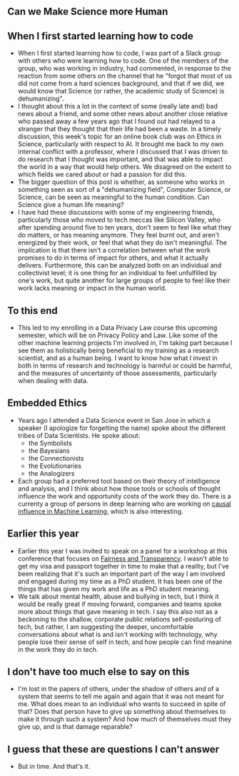 ## Can we Make Science more Human

## When I first started learning how to code

- When I first started learning how to code, I was part of a Slack group with others who were learning how to code.
  One of the members of the group, who was working in industry, had commented, in response to the reaction from some others
  on the channel that he "forgot that most of us did not come from a hard sciences background, and that if we did, we would
  know that Science (or rather, the academic study of Science) is dehumanizing". 
- I thought about this a lot in the context of some (really late and) bad news about a friend, and some other news 
  about another close relative who passed away a few years ago that I found out had relayed to a stranger that they 
  thought that their life had been a waste. In a timely discussion, this week's topic for an online book club was on Ethics
  in Science, particularly with respect to AI. It brought me back to my own internal conflict with a professor, 
  where I discussed that I was driven to do research that I thought was important, and that was able to impact the world
  in a way that would help others. We disagreed on the extent to which fields we cared about or had a passion for 
  did this. 
- The bigger question of this post is whether, as someone who works in something seen as sort of a "dehumanizing field",
  Computer Science, or Science, can be seen as meaningful to the human condition. Can Science give a human life meaning?
- I have had these discussions with some of my engineering friends, particularly those who moved to tech meccas like Silicon
  Valley, who after spending around five to ten years, don't seem to feel like what they do matters, or has meaning anymore.
  They feel burnt out, and aren't energized by their work, or feel that what they do isn't meaningful. The implication is
  that there isn't a correlation between what the work promises to do in terms of impact for others, and what it actually
  delivers. Furthermore, this can be analyzed both on an individual and collectivist level; it is one thing for an individual
  to feel unfulfilled by one's work, but quite another for large groups of people to feel like their work lacks meaning or
  impact in the human world. 
  
## To this end

- This led to my enrolling in a Data Privacy Law course this upcoming semester, which will be on Privacy Policy and Law.
  Like some of the other machine learning projects I'm involved in, I'm taking part because I see them as holistically
  being beneficial to my training as a research scientist, and as a human being. I want to know how what I invest in
  both in terms of research and technology is harmful or could be harmful, and the measures of uncertainty of those 
  assessments, particularly when dealing with data. 
  
## Embedded Ethics
- Years ago I attended a Data Science event in San Jose in which a speaker (I apologize for forgetting the name) spoke
  about the different tribes of Data Scientists. He spoke about:
  - the Symbolists
  - the Bayesians
  - the Connectionists
  - the Evolutionaries
  - the Analogizers
- Each group had a preferred tool based on their theory of intelligence and analysis, and I think about how those tools
  or schools of thought influence the work and opportunity costs of the work they do. There is a currenty a group of 
  persons in deep learning who are working on [causal influence in Machine Learning](https://arxiv.org/pdf/1902.02302v4.pdf), 
  which is also interesting.
  
## Earlier this year
- Earlier this year I was invited to speak on a panel for a workshop at this conference 
that focuses on [Fairness and Transparency](https://facctconference.org/). I wasn't able to get my visa and passport together
  in time to make that a reality, but I've been realizing that it's such an important part of the way I am involved and
  engaged during my time as a PhD student. It has been one of the things that has given my work and life as a PhD
  student meaning. 
- We talk about mental health, abuse and bullying in tech, but I think it would be really great if moving forward,
  companies and teams spoke more about things that gave meaning in tech. I say this also not as a beckoning to the shallow, 
  corporate public relations self-posturing of tech, but rather, I am suggesting the deeper, uncomfortable conversations
  about what is and isn't working with technology, why people lose their sense of self in tech, and how people can find
  meanine in the work they do in tech. 
  
## I don't have too much else to say on this
- I'm lost in the papers of others, under the shadow of others and of a system that seems to tell me again and again
  that it was not meant for me. What does mean to an individual who wants to succeed in spite of that? Does that person
  have to give up something about themselves to make it through such a system? And how much of themselves must they 
  give up, and is that damage reparable?
  
## I guess that these are questions I can't answer
- But in time. And that's it.
  
  
  
